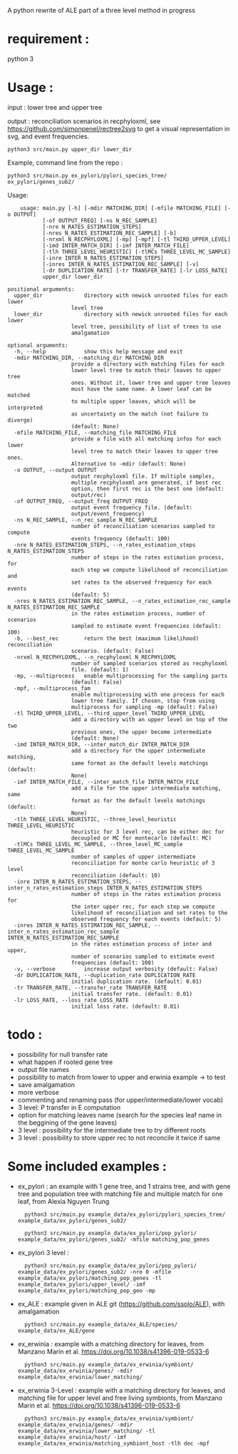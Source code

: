 A python rewrite of ALE part of a three level method in progress

# requirement : 
python 3

# Usage : 

input : lower tree and upper tree

output : reconciliation scenarios in recphyloxml, see https://github.com/simonpenel/rectree2svg to get a visual representation in svg, and event frequencies.


	python3 src/main.py upper_dir lower_dir
	
Example, command line from the repo :

	python3 src/main.py ex_pylori/pylori_species_tree/ ex_pylori/genes_sub2/

Usage: 


		usage: main.py [-h] [-mdir MATCHING_DIR] [-mfile MATCHING_FILE] [-o OUTPUT]
		       [-of OUTPUT_FREQ] [-ns N_REC_SAMPLE]
		       [-nre N_RATES_ESTIMATION_STEPS]
		       [-nres N_RATES_ESTIMATION_REC_SAMPLE] [-b]
		       [-nrxml N_RECPHYLOXML] [-mp] [-mpf] [-tl THIRD_UPPER_LEVEL]
		       [-imd INTER_MATCH_DIR] [-imf INTER_MATCH_FILE]
		       [-tlh THREE_LEVEL_HEURISTIC] [-tlMCs THREE_LEVEL_MC_SAMPLE]
		       [-inre INTER_N_RATES_ESTIMATION_STEPS]
		       [-inres INTER_N_RATES_ESTIMATION_REC_SAMPLE] [-v]
		       [-dr DUPLICATION_RATE] [-tr TRANSFER_RATE] [-lr LOSS_RATE]
		       upper_dir lower_dir

	positional arguments:
	  upper_dir             directory with newick unrooted files for each lower
		                level tree
	  lower_dir             directory with newick unrooted files for each lower
		                level tree, possibility of list of trees to use
		                amalgamation

	optional arguments:
	  -h, --help            show this help message and exit
	  -mdir MATCHING_DIR, --matching_dir MATCHING_DIR
		                provide a directory with matching files for each
		                lower level tree to match their leaves to upper tree
		                ones. Without it, lower tree and upper tree leaves
		                must have the same name. A lower leaf can be matched
		                to multiple upper leaves, which will be interpreted
		                as uncertainty on the match (not failure to diverge)
		                (default: None)
	  -mfile MATCHING_FILE, --matching_file MATCHING_FILE
		                provide a file with all matching infos for each lower
		                level tree to match their leaves to upper tree ones.
		                Alternative to -mdir (default: None)
	  -o OUTPUT, --output OUTPUT
		                output recphyloxml file. If multiple samples,
		                multiple recphyloxml are generated, if best rec
		                option, then first rec is the best one (default:
		                output/rec)
	  -of OUTPUT_FREQ, --output_freq OUTPUT_FREQ
		                output event frequency file. (default:
		                output/event_frequency)
	  -ns N_REC_SAMPLE, --n_rec_sample N_REC_SAMPLE
		                number of reconciliation scenarios sampled to compute
		                events frequency (default: 100)
	  -nre N_RATES_ESTIMATION_STEPS, --n_rates_estimation_steps N_RATES_ESTIMATION_STEPS
		                number of steps in the rates estimation process, for
		                each step we compute likelihood of reconciliation and
		                set rates to the observed frequency for each events
		                (default: 5)
	  -nres N_RATES_ESTIMATION_REC_SAMPLE, --n_rates_estimation_rec_sample N_RATES_ESTIMATION_REC_SAMPLE
		                in the rates estimation process, number of scenarios
		                sampled to estimate event frequencies (default: 100)
	  -b, --best_rec        return the best (maximum likelihood) reconciliation
		                scenario. (default: False)
	  -nrxml N_RECPHYLOXML, --n_recphyloxml N_RECPHYLOXML
		                number of sampled scenarios stored as recphyloxml
		                file. (default: 1)
	  -mp, --multiprocess   enable multiprocessing for the sampling parts
		                (default: False)
	  -mpf, --multiprocess_fam
		                enable multiprocessing with one process for each
		                lower tree family. If chosen, stop from using
		                multiprocess for sampling -mp (default: False)
	  -tl THIRD_UPPER_LEVEL, --third_upper_level THIRD_UPPER_LEVEL
		                add a directory with an upper level on top of the two
		                previous ones, the upper become intermediate
		                (default: None)
	  -imd INTER_MATCH_DIR, --inter_match_dir INTER_MATCH_DIR
		                add a directory for the upper intermediate matching,
		                same format as the default levels matchings (default:
		                None)
	  -imf INTER_MATCH_FILE, --inter_match_file INTER_MATCH_FILE
		                add a file for the upper intermediate matching, same
		                format as for the default levels matchings (default:
		                None)
	  -tlh THREE_LEVEL_HEURISTIC, --three_level_heuristic THREE_LEVEL_HEURISTIC
		                heuristic for 3 level rec, can be either dec for
		                decoupled or MC for montecarlo (default: MC)
	  -tlMCs THREE_LEVEL_MC_SAMPLE, --three_level_MC_sample THREE_LEVEL_MC_SAMPLE
		                number of samples of upper intermediate
		                reconciliation for monte carlo heuristic of 3 level
		                reconciliation (default: 10)
	  -inre INTER_N_RATES_ESTIMATION_STEPS, --inter_n_rates_estimation_steps INTER_N_RATES_ESTIMATION_STEPS
		                number of steps in the rates estimation process for
		                the inter upper rec, for each step we compute
		                likelihood of reconciliation and set rates to the
		                observed frequency for each events (default: 5)
	  -inres INTER_N_RATES_ESTIMATION_REC_SAMPLE, --inter_n_rates_estimation_rec_sample INTER_N_RATES_ESTIMATION_REC_SAMPLE
		                in the rates estimation process of inter and upper,
		                number of scenarios sampled to estimate event
		                frequencies (default: 100)
	  -v, --verbose         increase output verbosity (default: False)
	  -dr DUPLICATION_RATE, --duplication_rate DUPLICATION_RATE
		                initial duplication rate. (default: 0.01)
	  -tr TRANSFER_RATE, --transfer_rate TRANSFER_RATE
		                initial transfer rate. (default: 0.01)
	  -lr LOSS_RATE, --loss_rate LOSS_RATE
		                initial loss rate. (default: 0.01)




# todo :

+ possibility for null transfer rate
+ what happen if rooted gene tree
+ output file names
+ possibility to match from lower to upper and erwinia example -> to test
+ save amalgamation
+ more verbose
+ commenting and renaming pass (for upper/intermediate/lower vocab) 
+ 3 level: P transfer in E computation
+ option for matching leaves name (search for the species leaf name in the beggining of the gene leaves)
+ 3 level : possibility for the intermediate tree to try different roots
+ 3 level : possibility to store upper rec to not reconcile it twice if same

# Some included examples :

+ ex_pylori : an example with 1 gene tree, and 1 strains tree, and with gene tree and population tree with matching file and multiple match for one leaf, from Alexia Nguyen Trung
		
		python3 src/main.py example_data/ex_pylori/pylori_species_tree/ example_data/ex_pylori/genes_sub2/
		
		python3 src/main.py example_data/ex_pylori/pop_pylori/ example_data/ex_pylori/genes_sub2/ -mfile matching_pop_genes

+ ex_pylori 3 level : 

		python3 src/main.py example_data/ex_pylori/pop_pylori/ example_data/ex_pylori/genes_sub2/ -nre 0 -mfile example_data/ex_pylori/matching_pop_genes -tl example_data/ex_pylori/upper_level/ -imf example_data/ex_pylori/matching_pop_geo -mp
		
+ ex_ALE : example given in ALE git (https://github.com/ssolo/ALE), with amalgamation

		python3 src/main.py example_data/ex_ALE/species/ example_data/ex_ALE/gene
	
+ ex_erwinia : example with a matching directory for leaves, from Manzano Marin et al. https://doi.org/10.1038/s41396-019-0533-6
		
		python3 src/main.py example_data/ex_erwinia/symbiont/ example_data/ex_erwinia/genes/ -mdir example_data/ex_erwinia/lower_matching/
		
+ ex_erwinia 3-Level : example with a matching directory for leaves, and matching file for upper level and free living symbionts, from Manzano Marin et al. https://doi.org/10.1038/s41396-019-0533-6
		
		python3 src/main.py example_data/ex_erwinia/symbiont/ example_data/ex_erwinia/genes/ -mdir example_data/ex_erwinia/lower_matching/ -tl example_data/ex_erwinia/host/ -imf example_data/ex_erwinia/matching_symbiont_host -tlh dec -mpf
